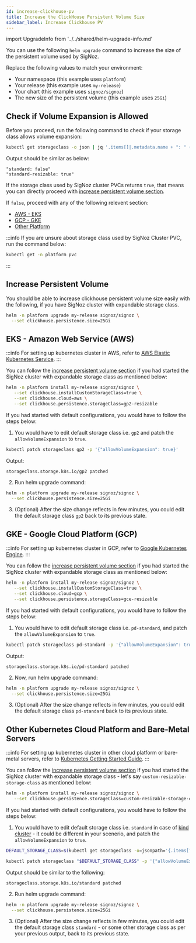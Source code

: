 ```yaml
---
id: increase-clickhouse-pv
title: Increase the ClickHouse Persistent Volume Size
sidebar_label: Increase Clickhouse PV
---
```


import UpgradeInfo from '../../shared/helm-upgrade-info.md'

You can use the following `helm upgrade` command to increase the size
of the persistent volume used by SigNoz.

Replace the following values to match your environment:

- Your namespace (this example uses `platform`)
- Your release (this example uses `my-release`)
- Your chart (this example uses `signoz/signoz`)
- The new size of the persistent volume (this example uses `25Gi`)

## Check if Volume Expansion is Allowed

Before you proceed, run the following command to check if
your storage class allows volume expansion:

```bash
kubectl get storageclass -o json | jq '.items[]|.metadata.name + ": " + (.allowVolumeExpansion|tostring)'
```

Output should be similar as below:
```
"standard: false"
"standard-resizable: true"
```

If the storage class used by SigNoz cluster PVCs returns `true`, that means
you can directly proceed with [increase persistent volume section](#increase-persisent-volume).

If `false`, proceed with any of the following relevent section:
- [AWS - EKS](#eks---amazon-web-service-aws)
- [GCP - GKE](#gke---google-cloud-platform-gcp)
- [Other Platform](#other-kubernetes-cloud-platform-and-bare-metal-servers)

:::info
If you are unsure about storage class used by SigNoz Cluster PVC,
run the command below:

```bash
kubectl get -n platform pvc
```
:::

## Increase Persistent Volume

You should be able to increase clickhouse persistent volume size easily with
the following, if you have SigNoz cluster with expandable storage class.

```bash
helm -n platform upgrade my-release signoz/signoz \
  --set clickhouse.persistence.size=25Gi
```

<UpgradeInfo/>

## EKS - Amazon Web Service (AWS)

:::info
For setting up kubernetes cluster in AWS, refer to
[AWS Elastic Kubernetes Service](https://aws.amazon.com/eks/).
:::

You can follow the [increase persistent volume section](#increase-persisent-volume)
if you had started the SigNoz cluster with expandable storage class as mentioned below:

```bash
helm -n platform install my-release signoz/signoz \
   --set clickhouse.installCustomStorageClass=true \
   --set clickhouse.cloud=aws \
   --set clickhouse.persistence.storageClass=gp2-resizable
```

If you had started with default configurations, you would have to follow the steps below:

1. You would have to edit default storage class i.e. `gp2`
and patch the `allowVolumeExpansion` to `true`.

```bash
kubectl patch storageclass gp2 -p '{"allowVolumeExpansion": true}'
```

Output:
```
storageclass.storage.k8s.io/gp2 patched
```

2. Run helm upgrade command:

```bash
helm -n platform upgrade my-release signoz/signoz \
  --set clickhouse.persistence.size=25Gi
```

3. (Optional) After the size change reflects in few minutes, you could edit
the default storage class `gp2` back to its previous state.

## GKE - Google Cloud Platform (GCP)

:::info
For setting up kubernetes cluster in GCP, refer to
[Google Kubernetes Engine](https://cloud.google.com/kubernetes-engine/).
:::

You can follow the [increase persistent volume section](#increase-persisent-volume)
if you had started the SigNoz cluster with expandable storage class as mentioned below:

```bash
helm -n platform install my-release signoz/signoz \
   --set clickhouse.installCustomStorageClass=true \
   --set clickhouse.cloud=gcp \
   --set clickhouse.persistence.storageClass=gce-resizable
```

If you had started with default configurations, you would have to follow the steps below:

1. You would have to edit default storage class i.e. `pd-standard`,
and patch the `allowVolumeExpansion` to `true`.

```bash
kubectl patch storageclass pd-standard -p '{"allowVolumeExpansion": true}'
```

Output:
```
storageclass.storage.k8s.io/pd-standard patched
```

2. Now, run helm upgrade command:

```bash
helm -n platform upgrade my-release signoz/signoz \
  --set clickhouse.persistence.size=25Gi
```

3. (Optional) After the size change reflects in few minutes, you could edit
the default storage class `pd-standard` back to its previous state.

## Other Kubernetes Cloud Platform and Bare-Metal Servers

:::info
For setting up kubernetes cluster in other cloud platform or bare-metal servers, refer
to [Kubernetes Getting Started Guide](https://kubernetes.io/docs/setup/).
:::

You can follow the [increase persistent volume section](#increase-persisent-volume)
if you had started the SigNoz cluster with expandable storage class - let's say
`custom-resizable-storage-class` as mentioned below:

```bash
helm -n platform install my-release signoz/signoz \
   --set clickhouse.persistence.storageClass=custom-resizable-storage-class
```

If you had started with default configurations, you would have to follow the steps below:

1. You would have to edit default storage class i.e. `standard` in case
of [kind cluster](https://kind.sigs.k8s.io) - it could be different in
your scenerio, and patch the `allowVolumeExpansion` to `true`.

```bash
DEFAULT_STORAGE_CLASS=$(kubectl get storageclass -o=jsonpath='{.items[?(@.metadata.annotations.storageclass\.kubernetes\.io/is-default-class=="true")].metadata.name}')

kubectl patch storageclass "$DEFAULT_STORAGE_CLASS" -p '{"allowVolumeExpansion": true}'
```

Output should be similar to the following:
```
storageclass.storage.k8s.io/standard patched
```

2. Run helm upgrade command:

```bash
helm -n platform upgrade my-release signoz/signoz \
  --set clickhouse.persistence.size=25Gi
```

3. (Optional) After the size change reflects in few minutes, you could edit
the default storage class `standard` - or some other storage class as per your
previous output, back to its previous state.
